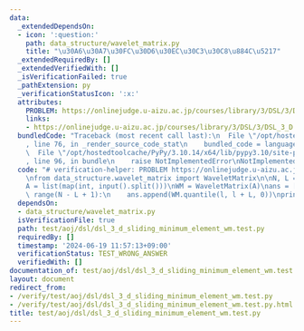 ```yaml
---
data:
  _extendedDependsOn:
  - icon: ':question:'
    path: data_structure/wavelet_matrix.py
    title: "\u30A6\u30A7\u30FC\u30D6\u30EC\u30C3\u30C8\u884C\u5217"
  _extendedRequiredBy: []
  _extendedVerifiedWith: []
  _isVerificationFailed: true
  _pathExtension: py
  _verificationStatusIcon: ':x:'
  attributes:
    PROBLEM: https://onlinejudge.u-aizu.ac.jp/courses/library/3/DSL/3/DSL_3_D
    links:
    - https://onlinejudge.u-aizu.ac.jp/courses/library/3/DSL/3/DSL_3_D
  bundledCode: "Traceback (most recent call last):\n  File \"/opt/hostedtoolcache/PyPy/3.10.14/x64/lib/pypy3.10/site-packages/onlinejudge_verify/documentation/build.py\"\
    , line 76, in _render_source_code_stat\n    bundled_code = language.bundle(\n\
    \  File \"/opt/hostedtoolcache/PyPy/3.10.14/x64/lib/pypy3.10/site-packages/onlinejudge_verify/languages/python.py\"\
    , line 96, in bundle\n    raise NotImplementedError\nNotImplementedError\n"
  code: "# verification-helper: PROBLEM https://onlinejudge.u-aizu.ac.jp/courses/library/3/DSL/3/DSL_3_D\n\
    \nfrom data_structure.wavelet_matrix import WaveletMatrix\n\nN, L = map(int, input().split())\n\
    A = list(map(int, input().split()))\nWM = WaveletMatrix(A)\nans = []\nfor l in\
    \ range(N - L + 1):\n    ans.append(WM.quantile(l, l + L, 0))\nprint(*ans)\n"
  dependsOn:
  - data_structure/wavelet_matrix.py
  isVerificationFile: true
  path: test/aoj/dsl/dsl_3_d_sliding_minimum_element_wm.test.py
  requiredBy: []
  timestamp: '2024-06-19 11:57:13+09:00'
  verificationStatus: TEST_WRONG_ANSWER
  verifiedWith: []
documentation_of: test/aoj/dsl/dsl_3_d_sliding_minimum_element_wm.test.py
layout: document
redirect_from:
- /verify/test/aoj/dsl/dsl_3_d_sliding_minimum_element_wm.test.py
- /verify/test/aoj/dsl/dsl_3_d_sliding_minimum_element_wm.test.py.html
title: test/aoj/dsl/dsl_3_d_sliding_minimum_element_wm.test.py
---
```

